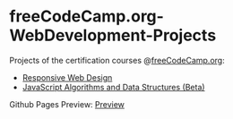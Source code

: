 # freeCodeCamp.org-WebDevelopment-Projects
Projects of the certification courses @[freeCodeCamp.org](https://www.freecodecamp.org/learn):
- [Responsive Web Design](https://www.freecodecamp.org/learn/2022/responsive-web-design/)
- [JavaScript Algorithms and Data Structures (Beta)](https://www.freecodecamp.org/learn/javascript-algorithms-and-data-structures-v8/) 

Github Pages Preview:
[Preview](https://belagrf.github.io/freeCodeCamp.org-WebDevelopment-Projects/)
